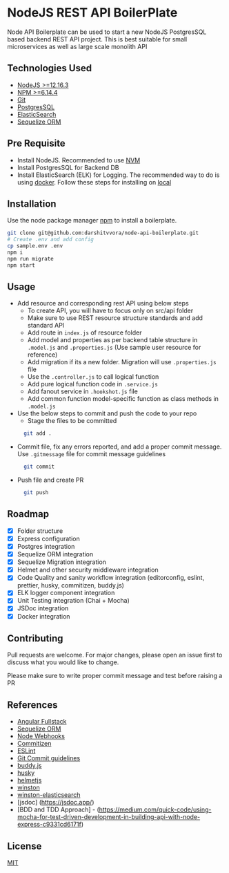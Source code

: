 # NodeJS REST API BoilerPlate

Node API Boilerplate can be used to start a new NodeJS PostgresSQL based backend REST API project. This is best suitable for small microservices as well as large scale monolith API

## Technologies Used
- [NodeJS >=12.16.3](https://nodejs.org/en/)
- [NPM >=6.14.4](https://www.npmjs.com/)
- [Git](https://git-scm.com/)
- [PostgresSQL](https://www.postgresql.org/)
- [ElasticSearch](https://www.elastic.co/)
- [Sequelize ORM](https://sequelize.org/)

## Pre Requisite
- Install NodeJS. Recommended to use [NVM](https://github.com/nvm-sh/nvm)
- Install PostgresSQL for Backend DB 
- Install ElasticSearch (ELK) for Logging. The recommended way to do is using [docker](https://www.docker.com/products/docker-desktop). Follow these steps for installing on [local](https://logz.io/blog/elk-stack-on-docker/)

## Installation

Use the node package manager [npm](https://www.npmjs.com/) to install a boilerplate.

```bash
git clone git@github.com:darshitvvora/node-api-boilerplate.git
# Create .env and add config
cp sample.env .env
npm i
npm run migrate
npm start
```

## Usage

- Add resource and corresponding rest API using below steps
  - To create API, you will have to focus only on src/api folder
  - Make sure to use REST resource structure standards and add standard API
  - Add route in `index.js` of resource folder
  - Add model and properties as per backend table structure in `.model.js` and `.properties.js` (Use sample user resource for reference)
  - Add migration if its a new folder. Migration will use `.properties.js` file
  - Use the `.controller.js` to call logical function
  - Add pure logical function code in `.service.js`
  - Add fanout service in `.hookshot.js` file
  - Add common function model-specific function as class methods in `.model.js`
- Use the below steps to commit and push the code to your repo
  - Stage the files to be committed
  ```bash
    git add .
  ```
- Commit file, fix any errors reported, and add a proper commit message. Use `.gitmessage` file for commit message guidelines
  ```bash
    git commit
  ```
- Push file and create PR
  ```bash
    git push
  ```

## Roadmap
- [x] Folder structure
- [x] Express configuration
- [x] Postgres integration
- [x] Sequelize ORM integration
- [x] Sequelize Migration integration
- [x] Helmet and other security middleware integration
- [x] Code Quality and sanity workflow integration (editorconfig, eslint, prettier, husky, commitizen, buddy.js)
- [x] ELK logger component integration
- [x] Unit Testing integration (Chai + Mocha)
- [x] JSDoc integration
- [x] Docker integration

## Contributing
Pull requests are welcome. For major changes, please open an issue first to discuss what you would like to change.

Please make sure to write proper commit message and test before raising a PR

## References
- [Angular Fullstack](https://github.com/angular-fullstack/generator-angular-fullstack)
- [Sequelize ORM](https://sequelize.org/)
- [Node Webhooks](https://www.npmjs.com/package/node-webhooks)
- [Commitizen](https://github.com/commitizen/cz-cli)
- [ESLint](https://www.npmjs.com/package/eslint-config-airbnb)
- [Git Commit guidelines](https://github.com/angular/angular.js/blob/master/DEVELOPERS.md#-git-commit-guidelines)
- [buddy.js](https://www.npmjs.com/package/buddy.js)
- [husky](https://www.npmjs.com/package/husky)
- [helmetjs](https://helmetjs.github.io/)
- [winston](https://www.npmjs.com/package/winston)
- [winston-elasticsearch](https://www.npmjs.com/package/winston-elasticsearch)
- [jsdoc] (https://jsdoc.app/)
- [BDD and TDD Approach] - (https://medium.com/quick-code/using-mocha-for-test-driven-development-in-building-api-with-node-express-c9331cd6171f)

## License
[MIT](https://choosealicense.com/licenses/mit/)
